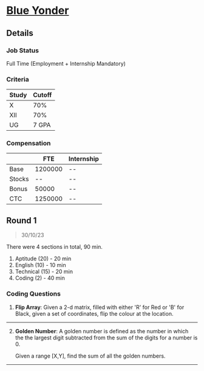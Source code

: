 # [Blue Yonder](https://blueyonder.com/)

## Details

### Job Status

Full Time (Employment + Internship Mandatory)

### Criteria

| Study | Cutoff |
|-------|--------|
| X     | 70%    |
| XII   | 70%    |
| UG    | 7 GPA  |

[comment]: # (Any other details go under this. This is a comment)

### Compensation

|        | FTE     | Internship |
|--------|---------|------------|
| Base   | 1200000 | --         |
| Stocks | --      | --         |
| Bonus  | 50000   | --         |
| CTC    | 1250000 | --         |

[comment]: # (Details about the rounds go under this comment.)

## Round 1

> 30/10/23

[comment]: # (Summary of the sections and experience below this comment.)

There were 4 sections in total, 90 min.

1. Aptitude (20) - 20 min
2. English (10) - 10 min
3. Technical (15) - 20 min
4. Coding (2) - 40 min

### Coding Questions

1. **Flip Array**: Given a 2-d matrix, filled with either 'R' for Red or 'B' for Black, given a set of coordinates, flip the colour at the location.

[comment]: # (Add any resources or links or code to this question under this comment.)

---

2. **Golden Number**: A golden number is defined as the number in which the the largest digit subtracted from the sum of the digits for a number is 0.

    Given a range [X,Y], find the sum of all the golden numbers.

[comment]: # (Add any resources or links or code to this question under this comment.)

---
